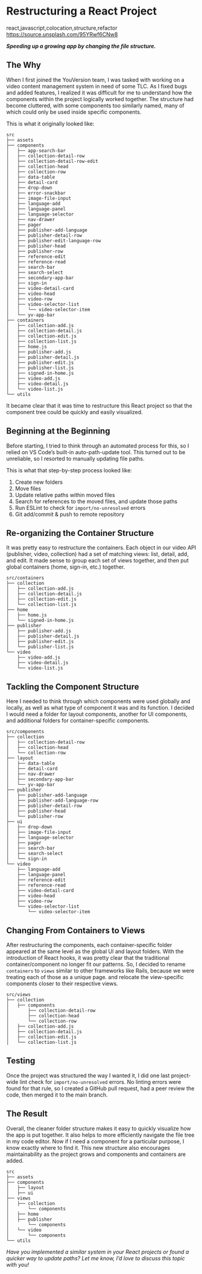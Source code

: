 # Restructuring a React Project

<keywords>react,javascript,colocation,structure,refactor</keywords>
<imageUrl>https://source.unsplash.com/95YRwf6CNw8</imageUrl>

__*Speeding up a growing app by changing the file structure.*__

## The Why

When I first joined the YouVersion team, I was tasked with working on a video content management system in need of some TLC. As I fixed bugs and added features, I realized it was difficult for me to understand how the components within the project logically worked together. The structure had become cluttered, with some components too similarly named, many of which could only be used inside specific components.

This is what it originally looked like:

```
src
├── assets
├── components
│   ├── app-search-bar
│   ├── collection-detail-row
│   ├── collection-detail-row-edit
│   ├── collection-head
│   ├── collection-row
│   ├── data-table
│   ├── detail-card
│   ├── drop-down
│   ├── error-snackbar
│   ├── image-file-input
│   ├── language-add
│   ├── language-panel
│   ├── language-selector
│   ├── nav-drawer
│   ├── pager
│   ├── publisher-add-language
│   ├── publisher-detail-row
│   ├── publisher-edit-language-row
│   ├── publisher-head
│   ├── publisher-row
│   ├── reference-edit
│   ├── reference-read
│   ├── search-bar
│   ├── search-select
│   ├── secondary-app-bar
│   ├── sign-in
│   ├── video-detail-card
│   ├── video-head
│   ├── video-row
│   ├── video-selector-list
│   │   └── video-selector-item
│   └── yv-app-bar
├── containers
│   ├── collection-add.js
│   ├── collection-detail.js
│   ├── collection-edit.js
│   ├── collection-list.js
│   ├── home.js
│   ├── publisher-add.js
│   ├── publisher-detail.js
│   ├── publisher-edit.js
│   ├── publisher-list.js
│   ├── signed-in-home.js
│   ├── video-add.js
│   ├── video-detail.js
│   └── video-list.js
└── utils
```

It became clear that it was time to restructure this React project so that the component tree could be quickly and easily visualized. 

## Beginning at the Beginning

Before starting, I tried to think through an automated process for this, so I relied on VS Code’s built-in auto-path-update tool. This turned out to be unreliable, so I resorted to manually updating file paths.

This is what that step-by-step process looked like:

1. Create new folders
1. Move files
1. Update relative paths within moved files
1. Search for references to the moved files, and update those paths
1. Run ESLint to check for `import/no-unresolved` errors
1. Git add/commit & push to remote repository

## Re-organizing the Container Structure

It was pretty easy to restructure the containers. Each object in our video API (publisher, video, collection) had a set of matching views: list, detail, add, and edit. It made sense to group each set of views together, and then put global containers (home, sign-in, etc.) together.

```
src/containers
├── collection
│   ├── collection-add.js
│   ├── collection-detail.js
│   ├── collection-edit.js
│   └── collection-list.js
├── home
│   ├── home.js
│   └── signed-in-home.js
├── publisher
│   ├── publisher-add.js
│   ├── publisher-detail.js
│   ├── publisher-edit.js
│   └── publisher-list.js
└── video
    ├── video-add.js
    ├── video-detail.js
    └── video-list.js
```

## Tackling the Component Structure

Here I needed to think through which components were used globally and locally, as well as what type of component it was and its function. I decided I would need a folder for layout components, another for UI components, and additional folders for container-specific components.

```
src/components
├── collection
│   ├── collection-detail-row
│   ├── collection-head
│   └── collection-row
├── layout
│   ├── data-table
│   ├── detail-card
│   ├── nav-drawer
│   ├── secondary-app-bar
│   └── yv-app-bar
├── publisher
│   ├── publisher-add-language
│   ├── publisher-add-language-row
│   ├── publisher-detail-row
│   ├── publisher-head
│   └── publisher-row
├── ui
│   ├── drop-down
│   ├── image-file-input
│   ├── language-selector
│   ├── pager
│   ├── search-bar
│   ├── search-select
│   └── sign-in
└── video
    ├── language-add
    ├── language-panel
    ├── reference-edit
    ├── reference-read
    ├── video-detail-card
    ├── video-head
    ├── video-row
    └── video-selector-list
        └── video-selector-item
```

## Changing From Containers to Views

After restructuring the components, each container-specific folder appeared at the same level as the global UI and layout folders. With the introduction of React hooks, it was pretty clear that the traditional container/component no longer fit our patterns. So, I decided to rename `containers` to `views` similar to other frameworks like Rails, because we were treating each of those as a unique page. and relocate the view-specific components closer to their respective views.

```
src/views
├── collection
│   ├── components
│       ├── collection-detail-row
│       ├── collection-head
│       └── collection-row
│   ├── collection-add.js
│   ├── collection-detail.js
│   ├── collection-edit.js
│   └── collection-list.js
```

## Testing

Once the project was structured the way I wanted it, I did one last project-wide lint check for `import/no-unresolved` errors. No linting errors were found for that rule, so I created a GitHub pull request, had a peer review the code, then merged it to the main branch.

## The Result

Overall, the cleaner folder structure makes it easy to quickly visualize how the app is put together. It also helps to more efficiently navigate the file tree in my code editor. Now if I need a component for a particular purpose, I know exactly where to find it. This new structure also encourages maintainability as the project grows and components and containers are added. 

```
src
├── assets
├── components
│   ├── layout
│   ├── ui
├── views
│   ├── collection
│       └── components
│   ├── home
│   ├── publisher
│       └── components
│   └── video
│       └── components
└── utils
```

_Have you implemented a similar system in your React projects or found a quicker way to update paths? Let me know, I’d love to discuss this topic with you!_